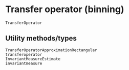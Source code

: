 # Transfer operator (binning)

```@docs
TransferOperator
```

## Utility methods/types

```@docs
TransferOperatorApproximationRectangular
transferoperator
InvariantMeasureEstimate
invariantmeasure
```
